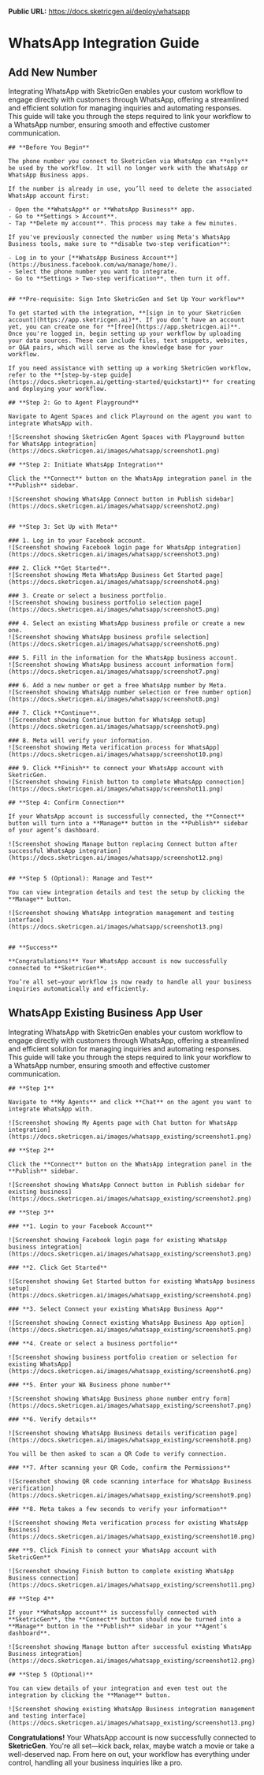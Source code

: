 **Public URL:** https://docs.sketricgen.ai/deploy/whatsapp

# WhatsApp Integration Guide

## Add New Number

Integrating WhatsApp with SketricGen enables your custom workflow to engage directly with customers through WhatsApp, offering a streamlined and efficient solution for managing inquiries and automating responses. This guide will take you through the steps required to link your workflow to a WhatsApp number, ensuring smooth and effective customer communication.

    ## **Before You Begin**

    The phone number you connect to SketricGen via WhatsApp can **only** be used by the workflow. It will no longer work with the WhatsApp or WhatsApp Business apps.

    If the number is already in use, you’ll need to delete the associated WhatsApp account first:

    - Open the **WhatsApp** or **WhatsApp Business** app.
    - Go to **Settings > Account**.
    - Tap **Delete my account**. This process may take a few minutes.

    If you've previously connected the number using Meta's WhatsApp Business tools, make sure to **disable two-step verification**:

    - Log in to your [**WhatsApp Business Account**](https://business.facebook.com/wa/manage/home/).
    - Select the phone number you want to integrate.
    - Go to **Settings > Two-step verification**, then turn it off.


    ## **Pre-requisite: Sign Into SketricGen and Set Up Your workflow**

    To get started with the integration, **[sign in to your SketricGen account](https://app.sketricgen.ai)**. If you don’t have an account yet, you can create one for **[free](https://app.sketricgen.ai)**. Once you're logged in, begin setting up your workflow by uploading your data sources. These can include files, text snippets, websites, or Q&A pairs, which will serve as the knowledge base for your workflow.

    If you need assistance with setting up a working SketricGen workflow, refer to the **[step-by-step guide](https://docs.sketricgen.ai/getting-started/quickstart)** for creating and deploying your workflow.

    ## **Step 2: Go to Agent Playground**

    Navigate to Agent Spaces and click Playround on the agent you want to integrate WhatsApp with. 
    
    ![Screenshot showing SketricGen Agent Spaces with Playground button for WhatsApp integration](https://docs.sketricgen.ai/images/whatsapp/screenshot1.png)

    ## **Step 2: Initiate WhatsApp Integration**

    Click the **Connect** button on the WhatsApp integration panel in the **Publish** sidebar.

    ![Screenshot showing WhatsApp Connect button in Publish sidebar](https://docs.sketricgen.ai/images/whatsapp/screenshot2.png)


    ## **Step 3: Set Up with Meta**

    ### 1. Log in to your Facebook account.  
    ![Screenshot showing Facebook login page for WhatsApp integration](https://docs.sketricgen.ai/images/whatsapp/screenshot3.png)

    ### 2. Click **Get Started**.  
    ![Screenshot showing Meta WhatsApp Business Get Started page](https://docs.sketricgen.ai/images/whatsapp/screenshot4.png)

    ### 3. Create or select a business portfolio.  
    ![Screenshot showing business portfolio selection page](https://docs.sketricgen.ai/images/whatsapp/screenshot5.png)

    ### 4. Select an existing WhatsApp business profile or create a new one.  
    ![Screenshot showing WhatsApp business profile selection](https://docs.sketricgen.ai/images/whatsapp/screenshot6.png)

    ### 5. Fill in the information for the WhatsApp business account.  
    ![Screenshot showing WhatsApp business account information form](https://docs.sketricgen.ai/images/whatsapp/screenshot7.png)

    ### 6. Add a new number or get a free WhatsApp number by Meta.  
    ![Screenshot showing WhatsApp number selection or free number option](https://docs.sketricgen.ai/images/whatsapp/screenshot8.png)

    ### 7. Click **Continue**.  
    ![Screenshot showing Continue button for WhatsApp setup](https://docs.sketricgen.ai/images/whatsapp/screenshot9.png)

    ### 8. Meta will verify your information.  
    ![Screenshot showing Meta verification process for WhatsApp](https://docs.sketricgen.ai/images/whatsapp/screenshot10.png)

    ### 9. Click **Finish** to connect your WhatsApp account with SketricGen.  
    ![Screenshot showing Finish button to complete WhatsApp connection](https://docs.sketricgen.ai/images/whatsapp/screenshot11.png)

    ## **Step 4: Confirm Connection**

    If your WhatsApp account is successfully connected, the **Connect** button will turn into a **Manage** button in the **Publish** sidebar of your agent’s dashboard.

    ![Screenshot showing Manage button replacing Connect button after successful WhatsApp integration](https://docs.sketricgen.ai/images/whatsapp/screenshot12.png)


    ## **Step 5 (Optional): Manage and Test**

    You can view integration details and test the setup by clicking the **Manage** button.

    ![Screenshot showing WhatsApp integration management and testing interface](https://docs.sketricgen.ai/images/whatsapp/screenshot13.png)


    ## **Success**

    **Congratulations!** Your WhatsApp account is now successfully connected to **SketricGen**.

    You’re all set—your workflow is now ready to handle all your business inquiries automatically and efficiently.
## WhatsApp Existing Business App User

Integrating WhatsApp with SketricGen enables your custom workflow to engage directly with customers through WhatsApp, offering a streamlined and efficient solution for managing inquiries and automating responses. This guide will take you through the steps required to link your workflow to a WhatsApp number, ensuring smooth and effective customer communication.

    ## **Step 1**

    Navigate to **My Agents** and click **Chat** on the agent you want to integrate WhatsApp with.

    ![Screenshot showing My Agents page with Chat button for WhatsApp integration](https://docs.sketricgen.ai/images/whatsapp_existing/screenshot1.png)

    ## **Step 2**

    Click the **Connect** button on the WhatsApp integration panel in the **Publish** sidebar.

    ![Screenshot showing WhatsApp Connect button in Publish sidebar for existing business](https://docs.sketricgen.ai/images/whatsapp_existing/screenshot2.png)

    ## **Step 3**

    ### **1. Login to your Facebook Account**

    ![Screenshot showing Facebook login page for existing WhatsApp business integration](https://docs.sketricgen.ai/images/whatsapp_existing/screenshot3.png)

    ### **2. Click Get Started**

    ![Screenshot showing Get Started button for existing WhatsApp business setup](https://docs.sketricgen.ai/images/whatsapp_existing/screenshot4.png)

    ### **3. Select Connect your existing WhatsApp Business App**

    ![Screenshot showing Connect existing WhatsApp Business App option](https://docs.sketricgen.ai/images/whatsapp_existing/screenshot5.png)

    ### **4. Create or select a business portfolio**

    ![Screenshot showing business portfolio creation or selection for existing WhatsApp](https://docs.sketricgen.ai/images/whatsapp_existing/screenshot6.png)

    ### **5. Enter your WA Business phone number**

    ![Screenshot showing WhatsApp Business phone number entry form](https://docs.sketricgen.ai/images/whatsapp_existing/screenshot7.png)

    ### **6. Verify details**

    ![Screenshot showing WhatsApp Business details verification page](https://docs.sketricgen.ai/images/whatsapp_existing/screenshot8.png)

    You will be then asked to scan a QR Code to verify connection.

    ### **7. After scanning your QR Code, confirm the Permissions**

    ![Screenshot showing QR code scanning interface for WhatsApp Business verification](https://docs.sketricgen.ai/images/whatsapp_existing/screenshot9.png)

    ### **8. Meta takes a few seconds to verify your information**

    ![Screenshot showing Meta verification process for existing WhatsApp Business](https://docs.sketricgen.ai/images/whatsapp_existing/screenshot10.png)

    ### **9. Click Finish to connect your WhatsApp account with SketricGen**

    ![Screenshot showing Finish button to complete existing WhatsApp Business connection](https://docs.sketricgen.ai/images/whatsapp_existing/screenshot11.png)

    ## **Step 4**

    If your **WhatsApp account** is successfully connected with **SketricGen**, the **Connect** button should now be turned into a **Manage** button in the **Publish** sidebar in your **Agent’s dashboard**.

    ![Screenshot showing Manage button after successful existing WhatsApp Business integration](https://docs.sketricgen.ai/images/whatsapp_existing/screenshot12.png)

    ## **Step 5 (Optional)**

    You can view details of your integration and even test out the integration by clicking the **Manage** button.

    ![Screenshot showing existing WhatsApp Business integration management and testing interface](https://docs.sketricgen.ai/images/whatsapp_existing/screenshot13.png)

**Congratulations!** Your WhatsApp account is now successfully connected to **SketricGen**. You're all set—kick back, relax, maybe watch a movie or take a well-deserved nap. From here on out, your workflow has everything under control, handling all your business inquiries like a pro.
